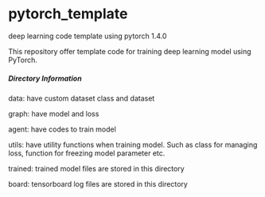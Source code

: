 # pytorch_template
deep learning code template using pytorch 1.4.0

This repository offer template code for training deep learning model using PyTorch.

##### Directory Information

data: have custom dataset class and dataset

graph: have model and loss

agent: have codes to train model

utils: have utility functions when training model. Such as class for managing loss,
function for freezing model parameter etc.

trained: trained model files are stored in this directory

board: tensorboard log files are stored in this directory